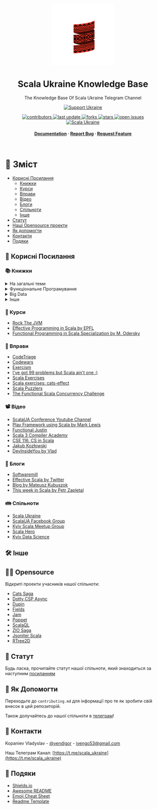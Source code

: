 <div align="center">

  <picture>
    <source srcset="assets/img/scala_logo_black.png" media="(prefers-color-scheme: dark)">
    <img src="assets/img/scala_logo_white.png" alt="logo" width="200" height="auto">
  </picture>

  <h1>Scala Ukraine Knowledge Base</h1>
  
  <p>
    The Knowledge Base Of Scala Ukraine Telegram Channel 
  </p>

  
<!-- Badges -->
[![Support Ukraine](https://img.shields.io/static/v1?label=United24&message=Support%20Ukraine&color=lightgrey&link=https%3A%2F%2Fu24.gov.ua&logo=data%3Aimage%2Fpng%3Bbase64%2CiVBORw0KGgoAAAANSUhEUgAAASwAAADICAYAAABS39xVAAAAAXNSR0IArs4c6QAAAARnQU1BAACxjwv8YQUAAAAJcEhZcwAADsMAAA7DAcdvqGQAAANKSURBVHhe7dZBThRhFEbRnx1IgvtFiIoxbgemOHLAhAoJ1QyaBahroKxqE%2BMS6iZncPKSbwE3b4yr6W58en4Z148zwC5tjbqabrdgvZ59PS5nn2eAfVobtbbquAXrcBquJ4B9Wht1%2BrQEC9g9wQIyBAvIECwgQ7CADMECMgQLyBAsIEOwgAzBAjIEC8gQLCBDsIAMwQIyBAvIECwgQ7CADMECMgQLyBAsIEOwgAzBAjIEC8gQLCBDsIAMwQIyBAvIECwgQ7CADMECMgQLyBAsIEOwgAzBAjIEC8gQLCBDsIAMwQIyBAvIECwgQ7CADMECMgQLyBAsIEOwgAzBAjIEC8gQLCBDsIAMwQIyBAvIECwgQ7CADMECMgQLyBAsIEOwgAzBAjIEC8gQLCBDsIAMwQIyBAvIECwgQ7CADMECMgQLyBAsIEOwgAzBAjIEC8gQLCBDsIAMwQIyBAvIECwgQ7CADMECMgQLyBAsIEOwgAzBAjIEC8gQLCBDsIAMwQIyBAvIECwgQ7CADMECMgQLyBAsIEOwgAzBAjIEC8j4F6zL%2BTA%2BHpfxYR0A9mhr1OXzPC5u7g%2Fvv%2F1YLr58B9ilU6Nu7ufx6%2BH88Hs6X9YLsEtbo34%2BvJvH29M4LC9jWZ4Admpt1NqqNVjTGqz5bFkmgJ1aG%2FX2KFhAgWABGYIFZAgWkCFYQIZgARmCBWQIFpAhWECGYAEZggVkCBaQIVhAhmABGYIFZAgWkCFYQIZgARmCBWQIFpAhWECGYAEZggVkCBaQIVhAhmABGYIFZAgWkCFYQIZgARmCBWQIFpAhWECGYAEZggVkCBaQIVhAhmABGYIFZAgWkCFYQIZgARmCBWQIFpAhWECGYAEZggVkCBaQIVhAhmABGYIFZAgWkCFYQIZgARmCBWQIFpAhWECGYAEZggVkCBaQIVhAhmABGYIFZAgWkCFYQIZgARmCBWQIFpAhWECGYAEZggVkCBaQIVhAhmABGYIFZAgWkCFYQIZgARmCBWQIFpAhWECGYAEZggVkCBaQIVhAhmABGYIFZAgWkCFYQIZgARmCBWQIFpAhWECGYAEZggVk%2FBes1%2BX4dwDYpbVRa6uOW7Du3p7Hy1YvgF3aGjWN2z9qCgwkg1n6XwAAAABJRU5ErkJggg%3D%3D)](https://u24.gov.ua)

<p>
  <a href="https://github.com/Louis3797/awesome-readme-template/graphs/contributors">
    <img src="https://img.shields.io/github/contributors/VladKopanev/scala-ukraine-knowledge-base" alt="contributors" />
  </a>
  <a href="">
    <img src="https://img.shields.io/github/last-commit/VladKopanev/scala-ukraine-knowledge-base" alt="last update" />
  </a>
  <a href="https://github.com/VladKopanev/scala-ukraine-knowledge-base/network/members">
    <img src="https://img.shields.io/github/forks/VladKopanev/scala-ukraine-knowledge-base" alt="forks" />
  </a>
  <a href="https://github.com/VladKopanev/scala-ukraine-knowledge-base/stargazers">
    <img src="https://img.shields.io/github/stars/VladKopanev/scala-ukraine-knowledge-base" alt="stars" />
  </a>
  <a href="https://github.com/VladKopanev/scala-ukraine-knowledge-base/issues/">
    <img src="https://img.shields.io/github/issues/VladKopanev/scala-ukraine-knowledge-base" alt="open issues" />
  </a>
  <a href="https://t.me/scala_ukraine">
    <img src="https://img.shields.io/badge/Scala-Ukraine-EBD038?labelColor=4172CC" alt="Scala Ukraine" />
  </a>
</p>
   
<h4>
    <a href="https://github.com/Louis3797/VladKopanev/scala-ukraine-knowledge-base">Documentation</a>
  <span> · </span>
    <a href="https://github.com/VladKopanev/scala-ukraine-knowledge-base/issues/">Report Bug</a>
  <span> · </span>
    <a href="https://github.com/VladKopanev/scala-ukraine-knowledge-base/issues/">Request Feature</a>
  </h4>
</div>

<br />

<!-- Table of Contents -->
# :closed_book: Зміст

- [Корисні Посилання](#star2-корисні-посилання)
  * [Книжки](#books-книжки)
  * [Курси](#dart-курси)
  * [Вправи](#muscle-вправи)
  * [Відео](#film_projector-відео)
  * [Блоги](#art-блоги)
  * [Спільноти](#family-спільноти)
  * [Інше](#hammer_and_wrench-інше)
- [Статут](#scroll-статут)
- [Наші Opensource проекти](#scientist-opensource)
- [Як допомогти](#wave-як-допомогти)
- [Контакти](#handshake-контакти)
- [Подяки](#gem-подяки)
  

<!-- Корисні Посилання -->
## :star2: Корисні Посилання

<!-- TechStack -->
### :books: Книжки

<details>
  <summary>На загальні теми</summary>
  <ul>
    <li><a href="https://www.artima.com/shop/programming_in_scala_5ed">Programming in Scala, Fifth Edition</a></li>
    <li><a href="https://www.manning.com/books/get-programming-with-scala">Get Programming with Scala</a></li>
    <li><a href="https://www.oreilly.com/library/view/programming-scala-3rd/9781492077886/">Programming Scala, 3rd Edition</a></li>
    <li><a href="https://books.google.com.ua/books/about/%D0%9A%D0%BE%D0%BD%D0%BA%D1%83%D1%80%D0%B5%D0%BD%D1%82%D0%BD%D0%BE%D0%B5_%D0%BF%D1%80%D0%BE%D0%B3%D1%80%D0%B0%D0%BC.html?id=rsJSEAAAQBAJ&redir_esc=y">Конкурентное программирование на Scala. Автор: Александр Прокопец</a></li>
    <li><a href="https://www.handsonscala.com/">Hands-on Scala Programming by Li Haoyi</a></li>
  </ul>
</details>

<details>
  <summary>Функціональне Програмування</summary>
  <ul>
    <li><a href="https://www.manning.com/books/functional-programming-in-scala">Functional Programming in Scala</a></li>
    <li><a href="https://leanpub.com/pfp-scala">Practical FP in Scala by Gabriel Volpe</a></li>
    <li><a href="https://underscore.io/books/scala-with-cats/">Scala with Cats by Underscore.io</a></li>
    <li><a href="https://www.zionomicon.com/">Zionomicon by John De Goes</a></li>
  </ul>
</details>

<details>
  <summary>Big Data</summary>
  <ul>
    <li><a href="https://www.amazon.com/Scala-Programming-Big-Data-Analytics/dp/1484248090">Scala Programming for Big Data Analytics: Get Started With Big Data Analytics Using Apache Spark</a></li>
    <li><a href="https://www.amazon.com/Scala-Spark-Big-Data-Analytics/dp/1785280848">Scala and Spark for Big Data Analytics: Explore the concepts of functional programming, data streaming, and machine learning</a></li>
  </ul>
  
</details>

<details>
<summary>Інше</summary>
  <ul>
    <li><a href="https://www.oreilly.com/library/view/designing-data-intensive-applications/9781491903063/">Designing Data-Intensive Applications</a></li>
  </ul>
</details>

<!-- Courses -->
### :dart: Курси

<ul>
    <li><a href="https://rockthejvm.com">Rock The JVM</a></li>
    <li><a href="https://www.coursera.org/learn/effective-scala">Effective Programming in Scala by EPFL</a></li>
    <li><a href="https://www.coursera.org/specializations/scala">Functional Programming in Scala Specialization by M. Odersky</a></li>
</ul>

<!-- Exercises -->
### :muscle: Вправи

<ul>
    <li><a href="https://www.codetriage.com">CodeTriage</a></li>
    <li><a href="https://www.codewars.com">Codewars</a></li>
    <li><a href="https://exercism.org/tracks/scala">Exercism</a></li>
    <li><a href="http://aperiodic.net/phil/scala/s-99/">I've got 99 problems but Scala ain't one :)</a></li>
    <li><a href="https://www.scala-exercises.org/">Scala Exercises</a></li>
    <li><a href="https://olegpy.com/cats-effect-exercises/">Scala exercises: cats-effect</a></li>
    <li><a href="https://scalapuzzlers.com/">Scala Puzzlers</a></li>
    <li><a href="https://degoes.net/articles/zio-challenge">The Functional Scala Concurrency Challenge</a></li>
</ul>

<!-- Youtube -->
### :film_projector: Відео
<ul>
  <li><a href="https://www.youtube.com/c/SCALAUA">ScalaUA Conference Youtube Channel</a></li>
  <li><a href="https://www.youtube.com/playlist?list=PLLMXbkbDbVt8tBiGc1y69BZdG8at1D7ZF">Play Framework using Scala by Mark Lewis</a></li>
  <li><a href="https://www.youtube.com/c/FunctionalJustin">Functional Justin</a></li>
  <li><a href="https://www.youtube.com/channel/UCIH0OgqE54-KEvYDg4LRhKQ">Scala 3 Compiler Academy</a></li>
  <li><a href="https://www.youtube.com/channel/UCxB_9AWzBvp4mWSk8zpFU6g/featured">CSE 116. CS in Scala</a></li>
  <li><a href="https://www.youtube.com/channel/UCBSRCuGz9laxVv0rAnn2O9Q/featured">Jakub Kozłowski</a></li>
  <li><a href="https://www.youtube.com/c/DevInsideYou">DevInsideYou by Vlad</a></li>
</ul>

<!-- Blogs -->
### :art: Блоги
<ul>
    <li><a href="https://softwaremill.com/blog/">Softwaremill</a></li>
    <li><a href="https://twitter.github.io/effectivescala/">Effective Scala by Twitter</a></li>
    <li><a href="https://kubuszok.com/tags/#scala">Blog by Mateusz Kubuszok</a></li>
    <li><a href="https://medium.com/disney-streaming/tagged/thisweekinscala">This week in Scala by Petr Zapletal</a></li>
</ul>

<!-- Communities -->
### :family: Спільноти
<ul>
    <li><a href="https://t.me/scala_ukraine">Scala Ukraine</a></li>
    <li><a href="https://www.facebook.com/groups/scala.ua">ScalaUA Facebook Group</a></li>
    <li><a href="https://www.meetup.com/meetup-group-kyiv-scala-group/">Kyiv Scala Meetup Group</a></li>
    <li><a href="https://t.me/scala_hero">Scala Hero</a></li>
    <li><a href="https://t.me/+wCiOYwuqEQ04MWJi">Kyiv Data Science</a></li>
</ul>

<!-- Other -->
## :hammer_and_wrench: Інше

## :scientist: Opensource
<span>Відкриті проекти учасників нашої спільноти:</span>
<ul>
    <li><a href="https://github.com/VladKopanev/cats-saga">Cats Saga</a></li>
    <li><a href="https://github.com/rssh/dotty-cps-async">Dotty CSP Async</a></li>
    <li><a href="https://github.com/yakivy/dupin">Dupin</a></li>
    <li><a href="https://github.com/jap-company/fields">Fields</a></li>
    <li><a href="https://github.com/yakivy/jam">Jam</a></li>
    <li><a href="https://github.com/yakivy/poppet">Poppet</a></li>
    <li><a href="https://github.com/vitaliihonta/scala-ql">ScalaQL</a></li>
    <li><a href="https://github.com/VladKopanev/zio-saga">ZIO Saga</a></li>
    <li><a href="https://github.com/plokhotnyuk/jsoniter-scala">Jsoniter Scala</a></li>
    <li><a href="https://github.com/plokhotnyuk/rtree2d">RTree2D</a></li>
</ul>

<!-- Code of Conduct -->
## :scroll: Статут

Будь ласка, прочитайте статут нашої спільноти, який знаходиться за наступним [посиланням](./CODE_OF_CONDUCT.md)

<!-- Contributing -->
## :wave: Як Допомогти

Переходьте до `contributing.md` для інформації про те як зробити свій внесок в цей репозиторій.

Також долучайтесь до нашої спільноти в [телеграм](https://t.me/scala_ukraine)!
<!-- Contact -->
## :handshake: Контакти

Kopaniev Vladyslav - [@vendigor](https://t.me/vendigor) - ivengo53@gmail.com

Наш Телеграм Канал: [https://t.me/scala_ukraine](https://t.me/scala_ukraine)

<!-- Acknowledgments -->
## :gem: Подяки

 - [Shields.io](https://shields.io/)
 - [Awesome README](https://github.com/matiassingers/awesome-readme)
 - [Emoji Cheat Sheet](https://github.com/ikatyang/emoji-cheat-sheet/blob/master/README.md#travel--places)
 - [Readme Template](https://github.com/othneildrew/Best-README-Template)
 
